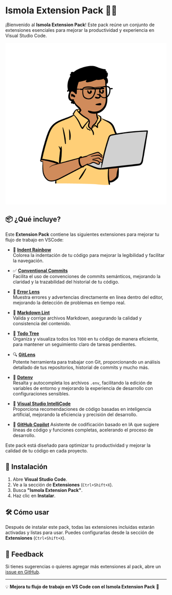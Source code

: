 # Ismola Extension Pack 🎨🚀

¡Bienvenido al **Ismola Extension Pack**! Este pack reúne un conjunto de extensiones esenciales para mejorar la productividad y experiencia en Visual Studio Code.  

![Ismola Extension Pack](https://raw.githubusercontent.com/Ismola/ismola-extension-pack/main/logo.png)

## 📦 ¿Qué incluye?

Este **Extension Pack** contiene las siguientes extensiones para mejorar tu flujo de trabajo en VSCode:

- 🎨 **[Indent Rainbow](https://marketplace.visualstudio.com/items?itemName=oderwat.indent-rainbow)**  
  Colorea la indentación de tu código para mejorar la legibilidad y facilitar la navegación.

- ✅ **[Conventional Commits](https://marketplace.visualstudio.com/items?itemName=vivaxy.vscode-conventional-commits)**  
  Facilita el uso de convenciones de commits semánticos, mejorando la claridad y la trazabilidad del historial de tu código.

- 🔎 **[Error Lens](https://marketplace.visualstudio.com/items?itemName=usernamehw.errorlens)**  
  Muestra errores y advertencias directamente en línea dentro del editor, mejorando la detección de problemas en tiempo real.

- 📝 **[Markdown Lint](https://marketplace.visualstudio.com/items?itemName=DavidAnson.vscode-markdownlint)**  
  Valida y corrige archivos Markdown, asegurando la calidad y consistencia del contenido.

- 📌 **[Todo Tree](https://marketplace.visualstudio.com/items?itemName=Gruntfuggly.todo-tree)**  
  Organiza y visualiza todos los `TODO` en tu código de manera eficiente, para mantener un seguimiento claro de tareas pendientes.

- 🔍 **[GitLens](https://marketplace.visualstudio.com/items?itemName=eamodio.gitlens)**  
  Potente herramienta para trabajar con Git, proporcionando un análisis detallado de tus repositorios, historial de commits y mucho más.

- 🌱 **[Dotenv](https://marketplace.visualstudio.com/items?itemName=mikestead.dotenv)**  
  Resalta y autocompleta los archivos `.env`, facilitando la edición de variables de entorno y mejorando la experiencia de desarrollo con configuraciones sensibles.

- 🤖 **[Visual Studio IntelliCode](https://marketplace.visualstudio.com/items?itemName=VisualStudioExptTeam.vscodeintellicode)**  
  Proporciona recomendaciones de código basadas en inteligencia artificial, mejorando la eficiencia y precisión del desarrollo.

- 🔗 **[GitHub Copilot](https://marketplace.visualstudio.com/items?itemName=GitHub.copilot)**
  Asistente de codificación basado en IA que sugiere líneas de código y funciones completas, acelerando el proceso de desarrollo.

Este pack está diseñado para optimizar tu productividad y mejorar la calidad de tu código en cada proyecto.

## 🚀 Instalación

1. Abre **Visual Studio Code**.
2. Ve a la sección de **Extensiones** (`Ctrl+Shift+X`).
3. Busca **"Ismola Extension Pack"**.
4. Haz clic en **Instalar**.

## 🛠 Cómo usar

Después de instalar este pack, todas las extensiones incluidas estarán activadas y listas para usar. Puedes configurarlas desde la sección de **Extensiones** (`Ctrl+Shift+X`).

## 📢 Feedback

Si tienes sugerencias o quieres agregar más extensiones al pack, abre un [issue en GitHub](https://github.com/Ismola/ismola-extension-pack/issues).

---

💡 **Mejora tu flujo de trabajo en VS Code con el Ismola Extension Pack** 🚀
